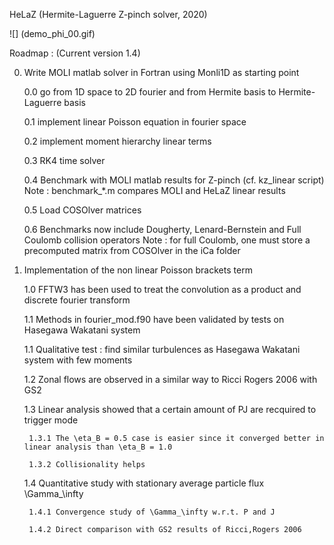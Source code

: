 HeLaZ (Hermite-Laguerre Z-pinch solver, 2020)

![] (demo_phi_00.gif)

Roadmap : (Current version 1.4)

0. Write MOLI matlab solver in Fortran using Monli1D as starting point

	0.0 go from 1D space to 2D fourier and from Hermite basis to Hermite-Laguerre basis

	0.1 implement linear Poisson equation in fourier space

	0.2 implement moment hierarchy linear terms

	0.3 RK4 time solver

	0.4 Benchmark with MOLI matlab results for Z-pinch (cf. kz_linear script)
		Note : benchmark_*.m compares MOLI and HeLaZ linear results

	0.5 Load COSOlver matrices

	0.6 Benchmarks now include Dougherty, Lenard-Bernstein and Full Coulomb collision operators
	    Note : for full Coulomb, one must store a precomputed matrix from COSOlver in the iCa folder

1. Implementation of the non linear Poisson brackets term

	1.0 FFTW3 has been used to treat the convolution as a product and discrete fourier transform

	1.1 Methods in fourier_mod.f90 have been validated by tests on Hasegawa Wakatani system

	1.1 Qualitative test : find similar turbulences as Hasegawa Wakatani system with few moments

	1.2 Zonal flows are observed in a similar way to Ricci Rogers 2006 with GS2

	1.3 Linear analysis showed that a certain amount of PJ are recquired to trigger mode

		1.3.1 The \eta_B = 0.5 case is easier since it converged better in linear analysis than \eta_B = 1.0

		1.3.2 Collisionality helps

	1.4 Quantitative study with stationary average particle flux \Gamma_\infty

		1.4.1 Convergence study of \Gamma_\infty w.r.t. P and J

		1.4.2 Direct comparison with GS2 results of Ricci,Rogers 2006
